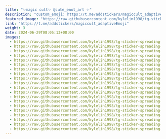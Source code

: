 ```yaml
---
title: "✨magic cult✨ @cute_enot_art ✨"
description: "custom_emoji: https://t.me/addstickers/magiccult_adaptiveEmoji"
featured_image: "https://raw.githubusercontent.com/kylelin1998/tg-sticker-spreading-worldwide-images/main/img/215620c6-5575-49d2-b8e3-aa674654dad3.jpg"
link: "https://t.me/addstickers/magiccult_adaptiveEmoji"
weight: 3
date: 2024-06-29T08:06:13+08:00
images:
  - https://raw.githubusercontent.com/kylelin1998/tg-sticker-spreading-worldwide-images/main/img/215620c6-5575-49d2-b8e3-aa674654dad3.jpg
  - https://raw.githubusercontent.com/kylelin1998/tg-sticker-spreading-worldwide-images/main/img/274baca6-06b3-448c-ae8e-bb4205212969.jpg
  - https://raw.githubusercontent.com/kylelin1998/tg-sticker-spreading-worldwide-images/main/img/2dd8ffe9-ee92-4dd4-b6c9-0be05b81a5d3.jpg
  - https://raw.githubusercontent.com/kylelin1998/tg-sticker-spreading-worldwide-images/main/img/abe08564-7359-45fa-9ed0-c00df34dff33.jpg
  - https://raw.githubusercontent.com/kylelin1998/tg-sticker-spreading-worldwide-images/main/img/46368fe3-1ba1-45e9-8db1-68baec20cd33.jpg
  - https://raw.githubusercontent.com/kylelin1998/tg-sticker-spreading-worldwide-images/main/img/a0de3454-ea8b-4990-9cbd-3e7e7529caf5.jpg
  - https://raw.githubusercontent.com/kylelin1998/tg-sticker-spreading-worldwide-images/main/img/ec62d89b-b620-4c9c-a47c-e7c39cf135d5.jpg
  - https://raw.githubusercontent.com/kylelin1998/tg-sticker-spreading-worldwide-images/main/img/bc7b6abb-b77c-4a9d-aca6-0315cf479a5b.jpg
  - https://raw.githubusercontent.com/kylelin1998/tg-sticker-spreading-worldwide-images/main/img/5d7b825c-685b-42f6-ada9-bf49b4649036.jpg
  - https://raw.githubusercontent.com/kylelin1998/tg-sticker-spreading-worldwide-images/main/img/69ed192f-126e-4a55-bff5-00d0b4994e71.jpg
  - https://raw.githubusercontent.com/kylelin1998/tg-sticker-spreading-worldwide-images/main/img/2d369dc1-a8f3-47d1-894c-563c5f64f219.jpg
  - https://raw.githubusercontent.com/kylelin1998/tg-sticker-spreading-worldwide-images/main/img/c593a725-4f67-4c83-b65f-db89b3d599f4.jpg
  - https://raw.githubusercontent.com/kylelin1998/tg-sticker-spreading-worldwide-images/main/img/1686f52e-ae96-43d2-a7c9-71d15882f763.jpg
  - https://raw.githubusercontent.com/kylelin1998/tg-sticker-spreading-worldwide-images/main/img/4618f9a6-f79d-4f4b-a941-211b246f9003.jpg
  - https://raw.githubusercontent.com/kylelin1998/tg-sticker-spreading-worldwide-images/main/img/fd08cd18-a442-47ec-83f5-cc246aedfa19.jpg
  - https://raw.githubusercontent.com/kylelin1998/tg-sticker-spreading-worldwide-images/main/img/49ac2502-17db-435f-a3f4-abd8bbebe3d2.jpg
  - https://raw.githubusercontent.com/kylelin1998/tg-sticker-spreading-worldwide-images/main/img/127329cf-1467-46a9-8da6-2004f5d6f3cc.jpg
  - https://raw.githubusercontent.com/kylelin1998/tg-sticker-spreading-worldwide-images/main/img/e9c81cec-46fc-487c-95bb-d61cee924b9a.jpg
  - https://raw.githubusercontent.com/kylelin1998/tg-sticker-spreading-worldwide-images/main/img/4920444f-2f72-4814-8085-c90cd8911409.jpg
  - https://raw.githubusercontent.com/kylelin1998/tg-sticker-spreading-worldwide-images/main/img/a844d022-46e5-4cff-8f1f-79cefcecd161.jpg
---
```

